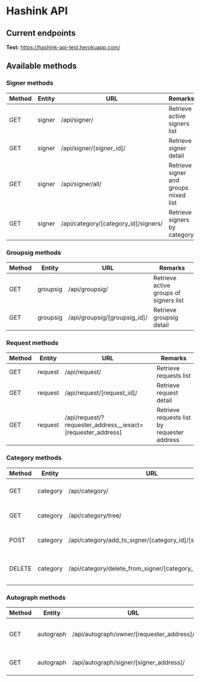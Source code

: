 # Hashink API

## Current endpoints

**Test:** https://hashink-api-test.herokuapp.com/

## Available methods

### Signer methods

Method | Entity | URL | Remarks
------ | ------ | --- | -------
GET | signer | /api/signer/ | Retrieve active signers list
GET | signer | /api/signer/[signer_id]/ | Retrieve signer detail
GET | signer | /api/signer/all/ | Retrieve signer and groups mixed list
GET | signer | /api/category/[category_id]/signers/ | Retrieve signers by category

### Groupsig methods

Method | Entity | URL | Remarks
------ | ------ | --- | -------
GET | groupsig | /api/groupsig/ | Retrieve active groups of signers list
GET | groupsig | /api/groupsig/[groupsig_id]/ | Retrieve groupsig detail

### Request methods

Method | Entity | URL | Remarks
------ | ------ | --- | -------
GET | request | /api/request/ | Retrieve requests list
GET | request | /api/request/[request_id]/ | Retrieve request detail
GET | request | /api/request/?requester_address__iexact=[requester_address] | Retrieve requests list by requester address

### Category methods

Method | Entity | URL | Remarks
------ | ------ | --- | -------
GET | category | /api/category/ | Retrieve categories flat list
GET | category | /api/category/tree/ | Retrieve categories tree list
POST | category | /api/category/add_to_signer/[category_id]/[signer_id]/ | Add category to signer
DELETE | category | /api/category/delete_from_signer/[category_id]/[signer_id]/ | Remove category from signer

### Autograph methods

Method | Entity | URL | Remarks
------ | ------ | --- | -------
GET | autograph | /api/autograph/owner/[requester_address]/ | Retrieve autographs by requester
GET | autograph | /api/autograph/signer/[signer_address]/ | Retrieve autographs by signer

